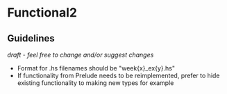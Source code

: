 # Functional2

## Guidelines 
_draft - feel free to change and/or suggest changes_

* Format for .hs filenames should be "week{x}\_ex{y}.hs"
* If functionality from Prelude needs to be reimplemented, prefer to hide existing functionality to making new types for example
